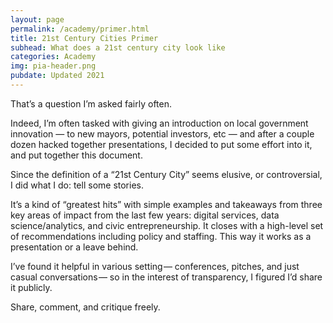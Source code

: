 ```yaml
---
layout: page
permalink: /academy/primer.html
title: 21st Century Cities Primer
subhead: What does a 21st century city look like
categories: Academy
img: pia-header.png
pubdate: Updated 2021
---
```

That’s a question I’m asked fairly often.

Indeed, I’m often tasked with giving an introduction on local government innovation — to new mayors, potential investors, etc — and after a couple dozen hacked together presentations, I decided to put some effort into it, and put together this document.

<object data="/decks/21stCitiesPrimer.pdf" type="application/pdf" width="100%" style="min-height: 400px;"></object>


Since the definition of a “21st Century City” seems elusive, or controversial, I did what I do: tell some stories.

It’s a kind of “greatest hits” with simple examples and takeaways from three key areas of impact from the last few years: digital services, data science/analytics, and civic entrepreneurship. It closes with a high-level set of recommendations including policy and staffing. This way it works as a presentation or a leave behind.

I’ve found it helpful in various setting — conferences, pitches, and just casual conversations — so in the interest of transparency, I figured I’d share it publicly.

Share, comment, and critique freely.